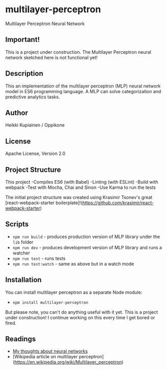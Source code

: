 # multilayer-perceptron
Multilayer Perceptron Neural Network

## Important!

This is a project under construction. The Multilayer Perceptron neural network sketched here is not functional yet!

## Description
This an implementation of the multilayer perceptron (MLP) neural network model in ES6 programming language. 
A MLP can solve categorization and predictive analytics tasks.

## Author
Heikki Kupiainen / Oppikone

## License
Apache License, Version 2.0

## Project Structure

This project
-Compiles ES6 (with Babel)
-Linting (with ESLint)
-Build with webpack
-Test with Mocha, Chai and Sinon
-Use Karma to run the tests

The initial project structure was created using Krasimir Tsonev's great [react-webpack-starter boilerplate]!(https://github.com/krasimir/react-webpack-starter)

## Scripts

* `npm run build` - produces production version of MLP library under the `lib` folder
* `npm run dev` - produces development version of MLP library and runs a watcher
* `npm run test` - runs tests
* `npm run test:watch` - same as above but in a watch mode

## Installation

You can install multilayer perceptron as a separate Node module:

* `npm install multilayer-perceptron`

But please note, you can't do anything useful with it yet. This is a project under construction! I continue working on this
every time I get bored or fired.

## Readings

* [My thoughts about neural networks](http://www.oppikone.fi/blog/object-oriented-neural-network-in-javascript.html)
* [Wikipedia article on multilayer perceptron] (https://en.wikipedia.org/wiki/Multilayer_perceptron)

